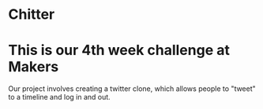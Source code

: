 Chitter
=====================================

This is our 4th week challenge at Makers
=====================================

Our project involves creating a twitter clone, which allows people to "tweet" to a timeline and log in and out. 